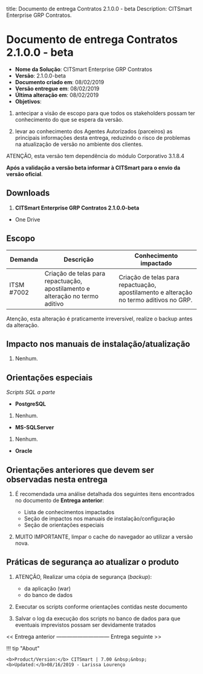 title:  Documento de entrega Contratos 2.1.0.0 - beta
Description: CITSmart Enterprise GRP Contratos. 
# Documento de entrega Contratos 2.1.0.0 - beta

- **Nome da Solução**: CITSmart Enterprise GRP Contratos
- **Versão**: 2.1.0.0-beta
- **Documento criado em**: 08/02/2019
- **Versão entregue em**: 08/02/2019
- **Última alteração em**: 08/02/2019
- **Objetivos**:

1. antecipar a visão de escopo para que todos os stakeholders possam ter conhecimento do que se espera da versão.
    
2. levar ao conhecimento dos Agentes Autorizados (parceiros) as principais informações desta entrega, reduzindo o risco de 
    problemas na atualização de versão no ambiente dos clientes.
    
ATENÇÃO, esta versão tem dependência do módulo Corporativo 3.1.8.4

**Após a validação a versão beta informar à CITSmart para o envio da versão oficial**.

Downloads
--------------

1. **CITSmart Enterprise GRP Contratos 2.1.0.0-beta**

- One Drive

Escopo
--------

| Demanda    | Descrição                                                                     | Conhecimento impactado                                                        |
|------------|-------------------------------------------------------------------------------|-------------------------------------------------------------------------------|
| ITSM #7002 | Criação de telas para repactuação, apostilamento e alteração no termo aditivo | Criação de telas para repactuação, apostilamento e alteração no termo aditivos no GRP.|

Atenção, esta alteração é praticamente irreversível, realize o backup antes da alteração.

Impacto nos manuais de instalação/atualização
-----------------------------------------------

1. Nenhum.

Orientações especiais
------------------------

*Scripts SQL a parte*

- **PostgreSQL**

1. Nenhum.

- **MS-SQLServer**

1. Nenhum.

- **Oracle**

Orientações anteriores que devem ser observadas nesta entrega
----------------------------------------------------------------

1. É recomendada uma análise detalhada dos seguintes itens encontrados no documento de **Entrega anterior**:

    - Lista de conhecimentos impactados
    - Seção de impactos nos manuais de instalação/configuração
    - Seção de orientações especiais

2. MUITO IMPORTANTE, limpar o cache do navegador ao utilizar a versão nova.

Práticas de segurança ao atualizar o produto
----------------------------------------------

1. ATENÇÃO, Realizar uma cópia de segurança (*backup*):

    - da aplicação (war)
    - do banco de dados
    
2. Executar os scripts conforme orientações contidas neste documento

3. Salvar o log da execução dos scripts no banco de dados para que eventuais imprevistos possam ser devidamente tratados

<< Entrega anterior —————————— Entrega seguinte >>

!!! tip "About"

    <b>Product/Version:</b> CITSmart | 7.00 &nbsp;&nbsp;
    <b>Updated:</b>08/16/2019 - Larissa Lourenço
















